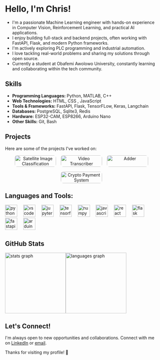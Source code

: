 <!-- <div align="center">
  <img height="200" src="https://i.imgflip.com/65efzo.gif"  />
</div>
-->

# Hello, I'm Chris!

- I'm a passionate Machine Learning engineer with hands-on experience in Computer Vision, Reinforcement Learning, and practical AI applications.
- I enjoy building full-stack and backend projects, often working with FastAPI, Flask, and modern Python frameworks.
- I'm actively exploring PLC programming and industrial automation.
- I love tackling real-world problems and sharing my solutions through open source.
- Currently a student at Obafemi Awolowo University, constantly learning and collaborating within the tech community.
<!-- -  I'm currently working on [Current Project or Focus]. -->
<!-- -  How to reach me: [My Email](christopheraliu07@gmail.com) | [My Linkedin](https://linkedin/al/al-chris) -->

<!-- ## Connect with me: -->

<!-- [![LinkedIn](https://raw.githubusercontent.com/rahuldkjain/github-profile-readme-generator/master/src/images/icons/Social/linked-in-alt.svg)](https://linkedin.com/in/al-chris) -->
<!-- [<img src="https://raw.githubusercontent.com/rahuldkjain/github-profile-readme-generator/master/src/images/icons/Social/linked-in-alt.svg" alt="CSS3" width="40" height="40"/>](https://linkedin.com/in/al-chris) -->

## Skills

- **Programming Languages:** Python, MATLAB, C++
- **Web Technologies:** HTML, CSS , JavaScript
- **Tools & Frameworks:** FastAPI, Flask, TensorFLow, Keras, Langchain
- **Databases:** PostgreSQL, Sqlite3, Redis
- **Hardware:** ESP32-CAM, ESP8266, Arduino Nano
- **Other Skills:** Git, Bash

## Projects

Here are some of the projects I've worked on:

<div align="center" style="display: flex; flex-wrap: wrap; gap: 16px; justify-content: center;">

  <a href="https://github.com/al-chris/sentinelNet" style="flex: 1 1 calc(33.333% - 32px); max-width: calc(33.333% - 32px); text-align: center; box-sizing: border-box;">
    <picture>
      <source srcset="https://github-readme-stats.vercel.app/api/pin/?username=al-chris&repo=sentinelNet&theme=dracula&hide_border=false" media="(prefers-color-scheme: dark)"/>
      <source srcset="https://github-readme-stats.vercel.app/api/pin/?username=al-chris&repo=sentinelNet&theme=default&hide_border=false" media="(prefers-color-scheme: light), (prefers-color-scheme: no-preference)"/>
      <img src="https://github-readme-stats.vercel.app/api/pin/?username=al-chris&repo=sentinelNet&theme=default&hide_border=false" alt="Satellite Image Classification" style="width: 100%; height: auto; border-radius: 8px;" />
    </picture>
  </a>
  
  <a href="https://github.com/al-chris/PIPELINE" style="flex: 1 1 calc(33.333% - 32px); max-width: calc(33.333% - 32px); text-align: center; box-sizing: border-box;">
    <picture>
      <source srcset="https://github-readme-stats.vercel.app/api/pin/?username=al-chris&repo=PIPELINE&theme=dracula&hide_border=false" media="(prefers-color-scheme: dark)"/>
      <source srcset="https://github-readme-stats.vercel.app/api/pin/?username=al-chris&repo=PIPELINE&theme=default&hide_border=false" media="(prefers-color-scheme: light), (prefers-color-scheme: no-preference)"/>
      <img src="https://github-readme-stats.vercel.app/api/pin/?username=al-chris&repo=PIPELINE&theme=default&hide_border=false" alt="Video Transcriber" style="width: 100%; height: auto; border-radius: 8px;" />
    </picture>
  </a>

  <a href="https://github.com/al-chris/MicrogridSim" style="flex: 1 1 calc(33.333% - 32px); max-width: calc(33.333% - 32px); text-align: center; box-sizing: border-box;">
    <picture>
      <source srcset="https://github-readme-stats.vercel.app/api/pin/?username=al-chris&repo=MicrogridSim&theme=dracula&hide_border=false" media="(prefers-color-scheme: dark)"/>
      <source srcset="https://github-readme-stats.vercel.app/api/pin/?username=al-chris&repo=MicrogridSim&theme=default&hide_border=false" media="(prefers-color-scheme: light), (prefers-color-scheme: no-preference)"/>
      <img src="https://github-readme-stats.vercel.app/api/pin/?username=al-chris&repo=MicrogridSim&theme=default&hide_border=false" alt="Adder" style="width: 100%; height: auto; border-radius: 8px;" />
    </picture>
  </a>

  <a href="https://github.com/al-chris/Crypto-Payment-System" style="flex: 1 1 calc(33.333% - 32px); max-width: calc(33.333% - 32px); text-align: center; box-sizing: border-box;">
    <picture>
      <source srcset="https://github-readme-stats.vercel.app/api/pin/?username=al-chris&repo=Crypto-Payment-System&theme=dracula&hide_border=false" media="(prefers-color-scheme: dark)"/>
      <source srcset="https://github-readme-stats.vercel.app/api/pin/?username=al-chris&repo=Crypto-Payment-System&theme=default&hide_border=false" media="(prefers-color-scheme: light), (prefers-color-scheme: no-preference)"/>
      <img src="https://github-readme-stats.vercel.app/api/pin/?username=al-chris&repo=Crypto-Payment-System&theme=default&hide_border=false" alt="Crypto Payment System" style="width: 100%; height: auto; border-radius: 8px;" />
    </picture>
  </a>

</div>



## Languages and Tools:

<div align="left">
  <img src="https://cdn.jsdelivr.net/gh/devicons/devicon/icons/python/python-original.svg" height="40" alt="python logo"  />
  <img width="12" />
  <img src="https://cdn.jsdelivr.net/gh/devicons/devicon/icons/vscode/vscode-original.svg" height="40" alt="vscode logo"  />
  <img width="12" />
  <img src="https://cdn.jsdelivr.net/gh/devicons/devicon/icons/jupyter/jupyter-original.svg" height="40" alt="jupyter logo"  />
  <img width="12" />
  <img src="https://cdn.jsdelivr.net/gh/devicons/devicon/icons/tensorflow/tensorflow-original.svg" height="40" alt="tensorflow logo"  />
  <img width="12" />
  <img src="https://cdn.jsdelivr.net/gh/devicons/devicon/icons/numpy/numpy-original.svg" height="40" alt="numpy logo"  />
  <img width="12" />
  <img src="https://cdn.jsdelivr.net/gh/devicons/devicon/icons/javascript/javascript-original.svg" height="40" alt="javascript logo"  />
  <img width="12" />
  <img src="https://cdn.jsdelivr.net/gh/devicons/devicon/icons/react/react-original.svg" height="40" alt="react logo"  />
  <img width="12" />
  <img src="https://cdn.jsdelivr.net/gh/devicons/devicon/icons/flask/flask-original.svg" height="40" alt="flask logo"  />
  <img width="12" />
  <img src="https://cdn.jsdelivr.net/gh/devicons/devicon/icons/fastapi/fastapi-original.svg" height="40" alt="fastapi logo"  />
  <img width="12" />
  <img src="https://cdn.jsdelivr.net/gh/devicons/devicon/icons/arduino/arduino-original.svg" height="40" alt="arduino logo"  />
</div>



## GitHub Stats

<div style="display:flex; justify-contnet:space-between; align-items:center">
  <picture>
    <source srcset="https://github-readme-stats.vercel.app/api?username=al-chris&hide_title=false&hide_rank=false&show_icons=true&include_all_commits=true&count_private=true&disable_animations=false&theme=dracula&locale=en&hide_border=false&order=1" media="(prefers-color-scheme: dark)"/>
    <source srcset="https://github-readme-stats.vercel.app/api?username=al-chris&hide_title=false&hide_rank=false&show_icons=true&include_all_commits=true&count_private=true&disable_animations=false&theme=default&locale=en&hide_border=false&order=1" media="(prefers-color-scheme: light), (prefers-color-scheme: no-preference)"/>
    <img src="https://github-readme-stats.vercel.app/api?username=al-chris&hide_title=false&hide_rank=false&show_icons=true&include_all_commits=true&count_private=true&disable_animations=false&theme=default&locale=en&hide_border=false&order=1" height="200" alt="stats graph"  />
  </picture>
  
  <picture>
    <source srcset="https://github-readme-stats.vercel.app/api/top-langs?username=al-chris&locale=en&hide_title=false&layout=compact&langs_count=4&theme=dracula&order=2" media="(prefers-color-scheme: dark)"/>
    <source srcset="https://github-readme-stats.vercel.app/api/top-langs?username=al-chris&locale=en&hide_title=false&layout=compact&langs_count=4&theme=default&order=2" media="(prefers-color-scheme: light), (prefers-color-scheme: no-preference)"/>
    <img src="https://github-readme-stats.vercel.app/api/top-langs?username=al-chris&locale=en&hide_title=false&layout=compact&langs_count=4&theme=default&order=" height="200" alt="languages graph"  />
  </picture>  
</div>

<!--
## Recent Blog Posts

- [Blog Post 1 Title](Link to Blog Post 1)
- [Blog Post 2 Title](Link to Blog Post 2)
- [Blog Post 3 Title](Link to Blog Post 3)
-->

## Let's Connect!

I'm always open to new opportunities and collaborations. Connect with me on [LinkedIn](https://linkedin.com/in/al-chris) or [email](mailto:christopheraliu07@gmail.com).

Thanks for visiting my profile! 🐸
